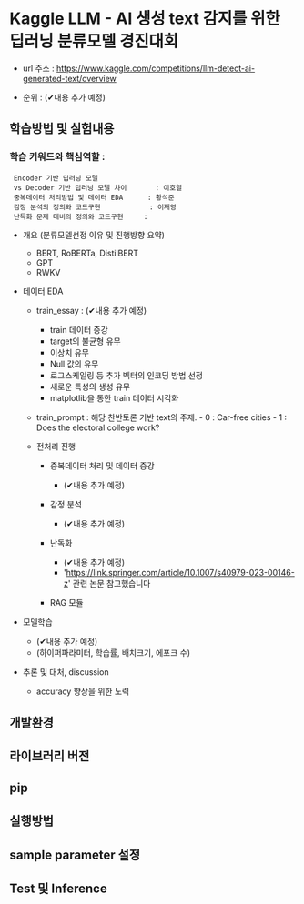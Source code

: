 # Kaggle LLM - AI 생성 text 감지를 위한 딥러닝 분류모델 경진대회
     


- url 주소 :
https://www.kaggle.com/competitions/llm-detect-ai-generated-text/overview

- 순위 : (✔내용 추가 예정)



## 학습방법 및 실험내용



### 학습 키워드와 핵심역할 :

     Encoder 기반 딥러닝 모델
     vs Decoder 기반 딥러닝 모델 차이       : 이호열
     중복데이터 처리방법 및 데이터 EDA      : 황석준
     감정 분석의 정의와 코드구현            : 이재영
     난독화 문제 대비의 정의와 코드구현     : 


- 개요 (분류모델선정 이유 및 진행방향 요약)
     - BERT, RoBERTa, DistilBERT
     - GPT
     - RWKV


- 데이터 EDA

    - train_essay : (✔내용 추가 예정)
      - train 데이터 증강
      - target의 불균형 유무
      - 이상치 유무
      - Null 값의 유무
      - 로그스케일링 등 추가 벡터의 인코딩 방법 선정
      - 새로운 특성의 생성 유무
      - matplotlib을 통한 train 데이터 시각화

    - train_prompt : 해당 찬반토론 기반 text의 주제.
           - 0 : Car-free cities
           - 1 : Does the electoral college work?

    - 전처리 진행
      - 중복데이터 처리 및 데이터 증강
          - (✔내용 추가 예정)
          
      - 감정 분석
          - (✔내용 추가 예정)
          
      - 난독화
          - (✔내용 추가 예정)
          - 'https://link.springer.com/article/10.1007/s40979-023-00146-z' 관련 논문 참고했습니다
           
      - RAG 모듈    
       


- 모델학습
     - (✔내용 추가 예정)
     - (하이퍼파라미터, 학습률, 배치크기, 에포크 수)



- 추론 및 대처, discussion
  - accuracy 향상을 위한 노력

## 개발환경

## 라이브러리 버전

## pip

## 실행방법

## sample parameter 설정

## Test 및 Inference



